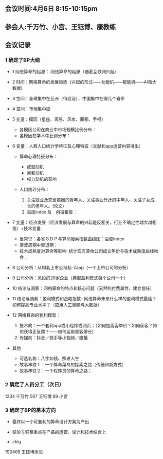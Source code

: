 ## 会议时间:4月6日 8:15-10:15pm
## 参会人:千万竹、小宫、王钰博、康教练
## 会议记录
### 1 确定了BP大纲
- 1 网络算命的起源：  网络算命的起源（随着互联网兴起）
- 2 时间：网络算命的发展趋势（兴起的形式——功能机——智能机——AI和大数据）
- 3 空间：全球集中在亚洲（待验证），中国集中在哪几个省市
- 4 空间：市场集中度
- 5 变量：模因（星座、周易、风水、面相、手相）
    - 各模因公司在商业中市场规模比例分布：
    - 各模因在学术中比例分布：

- 6 变量：人群人口统计学特征及心理特征（文献和app运营内容得出）
    - 算命心理特征分布：　
        - 成就动机
        - 亲和动机
        - 权力动机的影响

    - 人口统计分布：
         1. 关注就业及恋爱婚姻的青年人、关注事业升迁的中年人、关注子女成长的老年人。(论文)
         2. 百度index 及　创投报告：

- 7 变量：经济发展（经济发展与算命的兴起是反相关，行业不确定性越大越相信）+技术变量
    - 反常识：各省ＧＤＰ与算命搜索指数曲线图：百度index 
    - 康波周期中衰退期：
    - 技术成熟度对算命等影响: 统计现有算命公司成立年份与技术成熟度曲线吻合；
- 8 公司分析：从知名上市公司起-Zapp（一个上市公司的分析）
- 9 公司分析：风投的20家企业（典型盈利模式每个公司一个）
- 10  结论与洞察：网络算命的特点和核心问题（天然的付费属性、建立信任）
- 11  结论与洞察：盈利模式和战略指数- 网络算命未来什么样的盈利模式最佳？如何提高专业水平？（应用人工智能与大数据）
- 12 网络算命的套利模型：
    1. 技术向：一个套利app或小程序或网页；（如何提高客单价？如何获客？如何获得正反馈？——如何运用黑客增长）
    2. 传媒向：抖音／快手等小视频／直播

- 其他 
    - 可选名称：八字如镜、照进人生 
    - 故事串联１：一个算命菜鸟的探索之路（传统和新方式）
    - 故事串联２：一个程序员的算命之路；

### 2 确定了人员分工（次日）
1234 千万竹   567 王钰博 89 小宫 
### 3 确定了BP的基本方向
- 最终以一个可套利的算命设计方案为产出
- 结论与洞察重点在产品的运营、设计和技术结合上


- chlg

190409 王钰博添加
